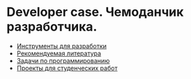 # Developer case. Чемоданчик разработчика.

- [Инструменты для разработки](https://github.com/DeveloperCase/tools_for_programming)
- [Рекомендуемая литература](https://github.com/DeveloperCase/recommended_literature)
- [Задачи по программированию](https://github.com/DeveloperCase/tasks)
- [Проекты для студенческих работ](https://github.com/DeveloperCase/SPP)
